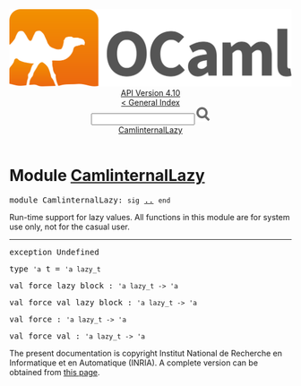 <!-- ((! set title API !)) ((! set documentation !)) ((! set api !)) ((! set nobreadcrumb !)) -->
<div class="api"><header><nav class="toc brand"><a class="brand" href="https://ocaml.org/"><img src="colour-logo-gray.svg" class="svg" alt="OCaml"></a></nav><nav class="toc"><div class="toc_version"><a href="/docs" id="version-select">API Version 4.10</a></div><a href="index.html">&lt; General Index</a><div class="api_search"><input type="text" name="apisearch" id="api_search" oninput="mySearch(false);" onkeypress="this.oninput();" onclick="this.oninput();" onpaste="this.oninput();">
<img src="search_icon.svg" alt="Search" class="svg" onclick="mySearch(false)"></div>
<div id="search_results"></div><div class="toc_title"><a href="#top">CamlinternalLazy</a></div><ul></ul></nav></header>

<h1>Module <a href="type_CamlinternalLazy.html">CamlinternalLazy</a></h1>

<pre><span id="MODULECamlinternalLazy"><span class="keyword">module</span> CamlinternalLazy</span>: <code class="code"><span class="keyword">sig</span></code> <a href="CamlinternalLazy.html">..</a> <code class="code"><span class="keyword">end</span></code></pre><div class="info module top">
<div class="info-desc">
<p>Run-time support for lazy values.
    All functions in this module are for system use only, not for the
    casual user.</p>
</div>
</div>
<hr width="100%">

<pre><span id="EXCEPTIONUndefined"><span class="keyword">exception</span> Undefined</span></pre>

<pre><span id="TYPEt"><span class="keyword">type</span> <code class="type">'a</code> t</span> = <code class="type">'a lazy_t</code> </pre>


<pre><span id="VALforce_lazy_block"><span class="keyword">val</span> force_lazy_block</span> : <code class="type">'a lazy_t -&gt; 'a</code></pre>
<pre><span id="VALforce_val_lazy_block"><span class="keyword">val</span> force_val_lazy_block</span> : <code class="type">'a lazy_t -&gt; 'a</code></pre>
<pre><span id="VALforce"><span class="keyword">val</span> force</span> : <code class="type">'a lazy_t -&gt; 'a</code></pre>
<pre><span id="VALforce_val"><span class="keyword">val</span> force_val</span> : <code class="type">'a lazy_t -&gt; 'a</code></pre>
<div class="copyright">The present documentation is copyright Institut National de Recherche en Informatique et en Automatique (INRIA). A complete version can be obtained from <a href="http://caml.inria.fr/pub/docs/manual-ocaml/">this page</a>.</div></div>